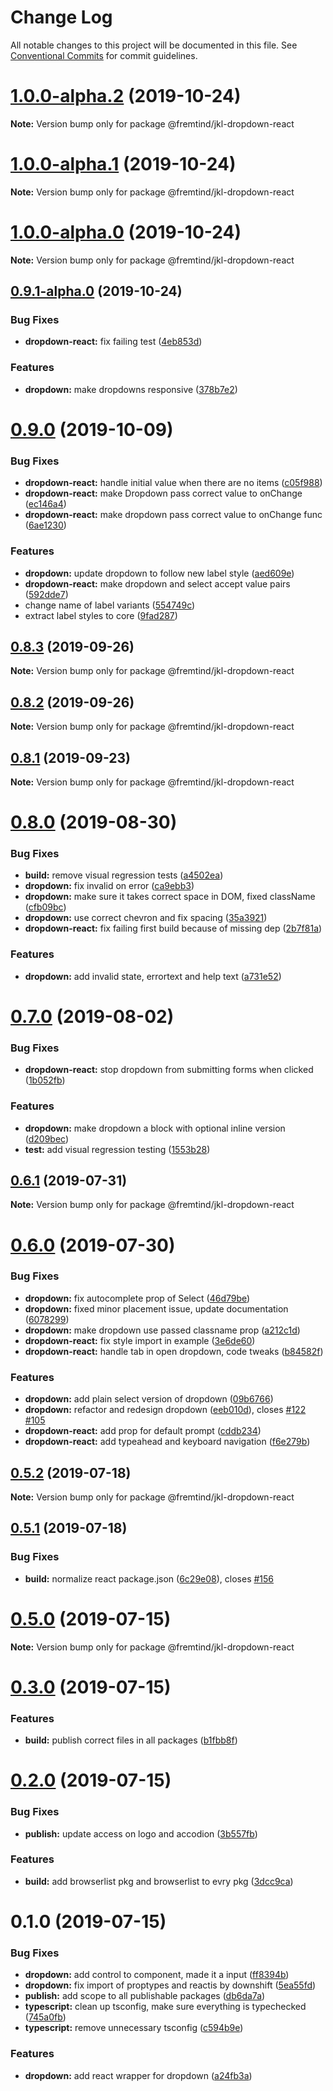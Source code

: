# Change Log

All notable changes to this project will be documented in this file.
See [Conventional Commits](https://conventionalcommits.org) for commit guidelines.

# [1.0.0-alpha.2](https://github.com/fremtind/jokul/compare/@fremtind/jkl-dropdown-react@1.0.0-alpha.1...@fremtind/jkl-dropdown-react@1.0.0-alpha.2) (2019-10-24)

**Note:** Version bump only for package @fremtind/jkl-dropdown-react





# [1.0.0-alpha.1](https://github.com/fremtind/jokul/compare/@fremtind/jkl-dropdown-react@1.0.0-alpha.0...@fremtind/jkl-dropdown-react@1.0.0-alpha.1) (2019-10-24)

**Note:** Version bump only for package @fremtind/jkl-dropdown-react





# [1.0.0-alpha.0](https://github.com/fremtind/jokul/compare/@fremtind/jkl-dropdown-react@0.9.1-alpha.0...@fremtind/jkl-dropdown-react@1.0.0-alpha.0) (2019-10-24)

**Note:** Version bump only for package @fremtind/jkl-dropdown-react





## [0.9.1-alpha.0](https://github.com/fremtind/jokul/compare/@fremtind/jkl-dropdown-react@0.9.0...@fremtind/jkl-dropdown-react@0.9.1-alpha.0) (2019-10-24)


### Bug Fixes

* **dropdown-react:** fix failing test ([4eb853d](https://github.com/fremtind/jokul/commit/4eb853d))


### Features

* **dropdown:** make dropdowns responsive ([378b7e2](https://github.com/fremtind/jokul/commit/378b7e2))





# [0.9.0](https://github.com/fremtind/jokul/compare/@fremtind/jkl-dropdown-react@0.8.3...@fremtind/jkl-dropdown-react@0.9.0) (2019-10-09)


### Bug Fixes

* **dropdown-react:** handle initial value when there are no items ([c05f988](https://github.com/fremtind/jokul/commit/c05f988))
* **dropdown-react:** make Dropdown pass correct value to onChange ([ec146a4](https://github.com/fremtind/jokul/commit/ec146a4))
* **dropdown-react:** make dropdown pass correct value to onChange func ([6ae1230](https://github.com/fremtind/jokul/commit/6ae1230))


### Features

* **dropdown:** update dropdown to follow new label style ([aed609e](https://github.com/fremtind/jokul/commit/aed609e))
* **dropdown-react:** make dropdown and select accept value pairs ([592dde7](https://github.com/fremtind/jokul/commit/592dde7))
* change name of label variants ([554749c](https://github.com/fremtind/jokul/commit/554749c))
* extract label styles to core ([9fad287](https://github.com/fremtind/jokul/commit/9fad287))





## [0.8.3](https://github.com/fremtind/jokul/compare/@fremtind/jkl-dropdown-react@0.8.2...@fremtind/jkl-dropdown-react@0.8.3) (2019-09-26)

**Note:** Version bump only for package @fremtind/jkl-dropdown-react





## [0.8.2](https://github.com/fremtind/jokul/compare/@fremtind/jkl-dropdown-react@0.8.1...@fremtind/jkl-dropdown-react@0.8.2) (2019-09-26)

**Note:** Version bump only for package @fremtind/jkl-dropdown-react





## [0.8.1](https://github.com/fremtind/jokul/compare/@fremtind/jkl-dropdown-react@0.8.0...@fremtind/jkl-dropdown-react@0.8.1) (2019-09-23)

**Note:** Version bump only for package @fremtind/jkl-dropdown-react





# [0.8.0](https://github.com/fremtind/jokul/compare/@fremtind/jkl-dropdown-react@0.7.0...@fremtind/jkl-dropdown-react@0.8.0) (2019-08-30)


### Bug Fixes

* **build:** remove visual regression tests ([a4502ea](https://github.com/fremtind/jokul/commit/a4502ea))
* **dropdown:** fix invalid on error ([ca9ebb3](https://github.com/fremtind/jokul/commit/ca9ebb3))
* **dropdown:** make sure it takes correct space in DOM, fixed className ([cfb09bc](https://github.com/fremtind/jokul/commit/cfb09bc))
* **dropdown:** use correct chevron and fix spacing ([35a3921](https://github.com/fremtind/jokul/commit/35a3921))
* **dropdown-react:** fix failing first build because of missing dep ([2b7f81a](https://github.com/fremtind/jokul/commit/2b7f81a))


### Features

* **dropdown:** add invalid state, errortext and help text ([a731e52](https://github.com/fremtind/jokul/commit/a731e52))





# [0.7.0](https://github.com/fremtind/jokul/compare/@fremtind/jkl-dropdown-react@0.6.1...@fremtind/jkl-dropdown-react@0.7.0) (2019-08-02)


### Bug Fixes

* **dropdown-react:** stop dropdown from submitting forms when clicked ([1b052fb](https://github.com/fremtind/jokul/commit/1b052fb))


### Features

* **dropdown:** make dropdown a block with optional inline version ([d209bec](https://github.com/fremtind/jokul/commit/d209bec))
* **test:** add visual regression testing ([1553b28](https://github.com/fremtind/jokul/commit/1553b28))





## [0.6.1](https://github.com/fremtind/jokul/compare/@fremtind/jkl-dropdown-react@0.6.0...@fremtind/jkl-dropdown-react@0.6.1) (2019-07-31)

**Note:** Version bump only for package @fremtind/jkl-dropdown-react





# [0.6.0](https://github.com/fremtind/jokul/compare/@fremtind/jkl-dropdown-react@0.5.2...@fremtind/jkl-dropdown-react@0.6.0) (2019-07-30)


### Bug Fixes

* **dropdown:** fix autocomplete prop of Select ([46d79be](https://github.com/fremtind/jokul/commit/46d79be))
* **dropdown:** fixed minor placement issue, update documentation ([6078299](https://github.com/fremtind/jokul/commit/6078299))
* **dropdown:** make dropdown use passed classname prop ([a212c1d](https://github.com/fremtind/jokul/commit/a212c1d))
* **dropdown-react:** fix style import in example ([3e6de60](https://github.com/fremtind/jokul/commit/3e6de60))
* **dropdown-react:** handle tab in open dropdown, code tweaks ([b84582f](https://github.com/fremtind/jokul/commit/b84582f))


### Features

* **dropdown:** add plain select version of dropdown ([09b6766](https://github.com/fremtind/jokul/commit/09b6766))
* **dropdown:** refactor and redesign dropdown ([eeb010d](https://github.com/fremtind/jokul/commit/eeb010d)), closes [#122](https://github.com/fremtind/jokul/issues/122) [#105](https://github.com/fremtind/jokul/issues/105)
* **dropdown-react:** add prop for default prompt ([cddb234](https://github.com/fremtind/jokul/commit/cddb234))
* **dropdown-react:** add typeahead and keyboard navigation ([f6e279b](https://github.com/fremtind/jokul/commit/f6e279b))





## [0.5.2](https://github.com/fremtind/jokul/compare/@fremtind/jkl-dropdown-react@0.5.1...@fremtind/jkl-dropdown-react@0.5.2) (2019-07-18)

**Note:** Version bump only for package @fremtind/jkl-dropdown-react





## [0.5.1](https://github.com/fremtind/jokul/compare/@fremtind/jkl-dropdown-react@0.5.0...@fremtind/jkl-dropdown-react@0.5.1) (2019-07-18)


### Bug Fixes

* **build:** normalize react package.json ([6c29e08](https://github.com/fremtind/jokul/commit/6c29e08)), closes [#156](https://github.com/fremtind/jokul/issues/156)





# [0.5.0](https://github.com/fremtind/jokul/compare/@fremtind/jkl-dropdown-react@0.3.0...@fremtind/jkl-dropdown-react@0.5.0) (2019-07-15)

**Note:** Version bump only for package @fremtind/jkl-dropdown-react





# [0.3.0](https://github.com/fremtind/jokul/compare/@fremtind/jkl-dropdown-react@0.2.0...@fremtind/jkl-dropdown-react@0.3.0) (2019-07-15)


### Features

* **build:** publish correct files in all packages ([b1fbb8f](https://github.com/fremtind/jokul/commit/b1fbb8f))





# [0.2.0](https://github.com/fremtind/jokul/compare/@fremtind/jkl-dropdown-react@0.1.0...@fremtind/jkl-dropdown-react@0.2.0) (2019-07-15)

### Bug Fixes

-   **publish:** update access on logo and accodion ([3b557fb](https://github.com/fremtind/jokul/commit/3b557fb))

### Features

-   **build:** add browserlist pkg and browserlist to evry pkg ([3dcc9ca](https://github.com/fremtind/jokul/commit/3dcc9ca))

# 0.1.0 (2019-07-15)

### Bug Fixes

-   **dropdown:** add control to component, made it a input ([ff8394b](https://github.com/fremtind/jokul/commit/ff8394b))
-   **dropdown:** fix import of proptypes and reactis by downshift ([5ea55fd](https://github.com/fremtind/jokul/commit/5ea55fd))
-   **publish:** add scope to all publishable packages ([db6da7a](https://github.com/fremtind/jokul/commit/db6da7a))
-   **typescript:** clean up tsconfig, make sure everything is typechecked ([745a0fb](https://github.com/fremtind/jokul/commit/745a0fb))
-   **typescript:** remove unnecessary tsconfig ([c594b9e](https://github.com/fremtind/jokul/commit/c594b9e))

### Features

-   **dropdown:** add react wrapper for dropdown ([a24fb3a](https://github.com/fremtind/jokul/commit/a24fb3a))
